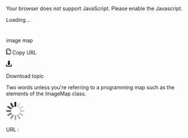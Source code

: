 Your browser does not support JavaScript. Please enable the Javascript.

Loading...

# 

image map

![Copy URL](image-map_files/Copy.png)
Copy URL

![Download](image-map_files/Download.png)

Download topic

Two words unless you're referring to a programming map such as the elements of the ImageMap class.

![In progress](image-map_files/activity-large.gif)

URL :
